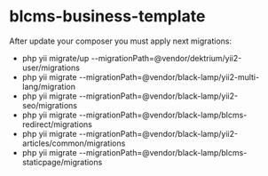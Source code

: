 # blcms-business-template

After update your composer you must apply next migrations:

- php yii migrate/up --migrationPath=@vendor/dektrium/yii2-user/migrations
- php yii migrate --migrationPath=@vendor/black-lamp/yii2-multi-lang/migration
- php yii migrate --migrationPath=@vendor/black-lamp/yii2-seo/migrations
- php yii migrate --migrationPath=@vendor/black-lamp/blcms-redirect/migrations
- php yii migrate --migrationPath=@vendor/black-lamp/yii2-articles/common/migrations
- php yii migrate --migrationPath=@vendor/black-lamp/blcms-staticpage/migrations